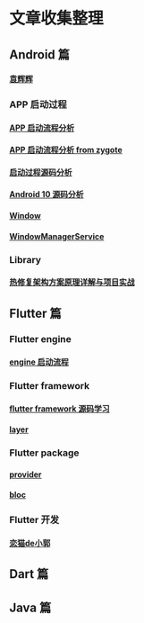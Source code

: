 # 文章收集整理
## Android 篇
#### [袁辉辉](http://gityuan.com/archive/)
### APP 启动过程
#### [APP 启动流程分析](https://juejin.cn/post/6844904116561379341)
#### [APP 启动流程分析 from zygote](https://android.jlelse.eu/android-application-launch-explained-from-zygote-to-your-activity-oncreate-8a8f036864b)
#### [启动过程源码分析](https://www.jianshu.com/p/03ec8203919e)
#### [Android 10 源码分析](https://blog.csdn.net/yhaolpz/article/details/105347247)
#### [Window](https://www.jianshu.com/p/94fa885e6d99)
#### [WindowManagerService](https://www.jianshu.com/p/9e244d13b866)
### Library 
#### [热修复架构方案原理详解与项目实战](https://www.bilibili.com/video/BV1f54y1k77e)
## Flutter 篇
### Flutter engine
#### [engine 启动流程](https://juejin.cn/post/6844904088434376717)
### Flutter framework
#### [flutter framework 源码学习](https://juejin.cn/post/6844903962231963656)
#### [layer](https://blog.csdn.net/chengjiamei/article/details/107974790)
### Flutter package
#### [provider](https://juejin.cn/post/6844903962231963656)
#### [bloc](https://juejin.cn/post/6856268776510504968)
### Flutter 开发
#### [恋猫de小郭](https://juejin.cn/user/817692379985752/collections)
## Dart 篇
## Java 篇